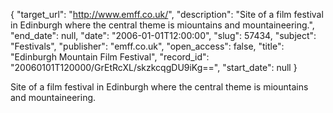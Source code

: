 {
  "target_url": "http://www.emff.co.uk/", 
  "description": "Site of a film festival in Edinburgh where the central theme is miountains and mountaineering.", 
  "end_date": null, 
  "date": "2006-01-01T12:00:00", 
  "slug": 57434, 
  "subject": "Festivals", 
  "publisher": "emff.co.uk", 
  "open_access": false, 
  "title": "Edinburgh Mountain Film Festival", 
  "record_id": "20060101T120000/GrEtRcXL/skzkcqgDU9iKg==", 
  "start_date": null
}

Site of a film festival in Edinburgh where the central theme is miountains and mountaineering.